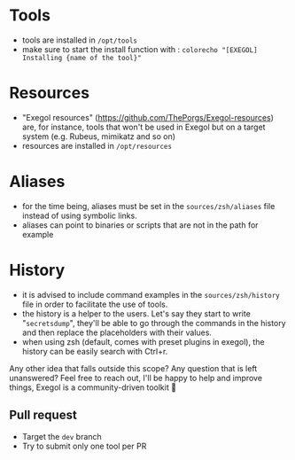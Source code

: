 # Tools
- tools are installed in `/opt/tools`
- make sure to start the install function with : `colorecho "[EXEGOL] Installing {name of the tool}"`

# Resources
- "Exegol resources" (https://github.com/ThePorgs/Exegol-resources) are, for instance, tools that won't be used in Exegol but on a target system (e.g. Rubeus, mimikatz and so on)
- resources are installed in `/opt/resources`

# Aliases
- for the time being, aliases must be set in the `sources/zsh/aliases` file instead of using symbolic links.
- aliases can point to binaries or scripts that are not in the path for example

# History
- it is advised to include command examples in the `sources/zsh/history` file in order to facilitate the use of tools.
- the history is a helper to the users. Let's say they start to write "`secretsdump`", they'll be able to go through the commands in the history and then replace the placeholders with their values.
- when using zsh (default, comes with preset plugins in exegol), the history can be easily search with Ctrl+r. 

Any other idea that falls outside this scope?
Any question that is left unanswered?
Feel free to reach out, I'll be happy to help and improve things, Exegol is a community-driven toolkit :rocket:

## Pull request

- Target the `dev` branch
- Try to submit only one tool per PR
